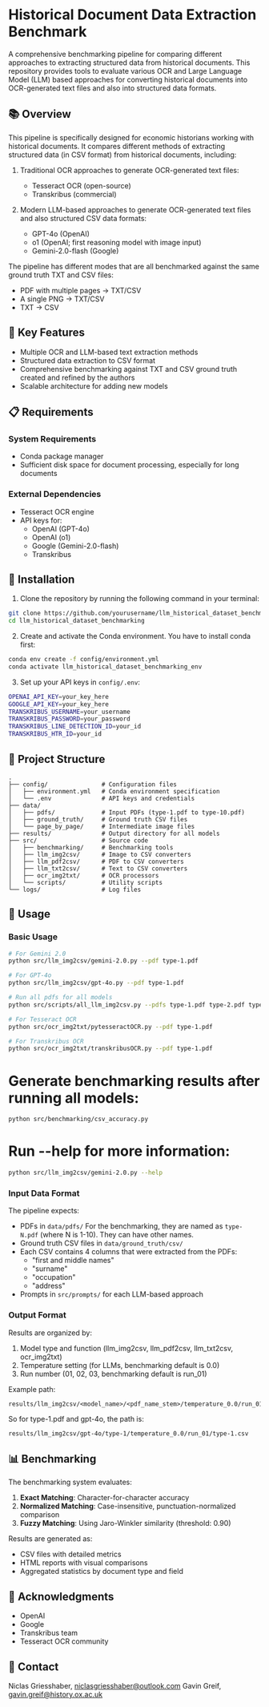 # Historical Document Data Extraction Benchmark

A comprehensive benchmarking pipeline for comparing different approaches to extracting structured data from historical documents. This repository provides tools to evaluate various OCR and Large Language Model (LLM) based approaches for converting historical documents into OCR-generated text files and also into structured data formats.

## 📚 Overview

This pipeline is specifically designed for economic historians working with historical documents. It compares different methods of extracting structured data (in CSV format) from historical documents, including:

1. Traditional OCR approaches to generate OCR-generated text files:
   - Tesseract OCR (open-source)
   - Transkribus (commercial)

2. Modern LLM-based approaches to generate OCR-generated text files and also structured CSV data formats:
   - GPT-4o (OpenAI)
   - o1 (OpenAI; first reasoning model with image input)
   - Gemini-2.0-flash (Google)

The pipeline has different modes that are all benchmarked against the same ground truth TXT and CSV files:
- PDF with multiple pages → TXT/CSV
- A single PNG → TXT/CSV
- TXT → CSV

## 🎯 Key Features

- Multiple OCR and LLM-based text extraction methods
- Structured data extraction to CSV format
- Comprehensive benchmarking against TXT and CSV ground truth created and refined by the authors
- Scalable architecture for adding new models

## 📋 Requirements

### System Requirements
- Conda package manager
- Sufficient disk space for document processing, especially for long documents

### External Dependencies
- Tesseract OCR engine
- API keys for:
  - OpenAI (GPT-4o)
  - OpenAI (o1)
  - Google (Gemini-2.0-flash)
  - Transkribus

## 🚀 Installation

1. Clone the repository by running the following command in your terminal:
```bash
git clone https://github.com/yourusername/llm_historical_dataset_benchmarking.git
cd llm_historical_dataset_benchmarking
```

2. Create and activate the Conda environment. You have to install conda first:
```bash
conda env create -f config/environment.yml
conda activate llm_historical_dataset_benchmarking_env
```

3. Set up your API keys in `config/.env`:
```bash
OPENAI_API_KEY=your_key_here
GOOGLE_API_KEY=your_key_here
TRANSKRIBUS_USERNAME=your_username
TRANSKRIBUS_PASSWORD=your_password
TRANSKRIBUS_LINE_DETECTION_ID=your_id
TRANSKRIBUS_HTR_ID=your_id
```

## 📁 Project Structure

```
.
├── config/               # Configuration files
│   ├── environment.yml   # Conda environment specification
│   └── .env              # API keys and credentials
├── data/
│   ├── pdfs/             # Input PDFs (type-1.pdf to type-10.pdf)
│   ├── ground_truth/     # Ground truth CSV files
│   └── page_by_page/     # Intermediate image files
├── results/              # Output directory for all models
├── src/                  # Source code
│   ├── benchmarking/     # Benchmarking tools
│   ├── llm_img2csv/      # Image to CSV converters
│   ├── llm_pdf2csv/      # PDF to CSV converters
│   ├── llm_txt2csv/      # Text to CSV converters
│   ├── ocr_img2txt/      # OCR processors
│   └── scripts/          # Utility scripts
└── logs/                 # Log files
```

## 🔧 Usage

### Basic Usage

```bash
# For Gemini 2.0
python src/llm_img2csv/gemini-2.0.py --pdf type-1.pdf

# For GPT-4o
python src/llm_img2csv/gpt-4o.py --pdf type-1.pdf

# Run all pdfs for all models
python src/scripts/all_llm_img2csv.py --pdfs type-1.pdf type-2.pdf type-3.pdf ... --models gemini-2.0 gpt-4o

# For Tesseract OCR
python src/ocr_img2txt/pytesseractOCR.py --pdf type-1.pdf

# For Transkribus OCR
python src/ocr_img2txt/transkribusOCR.py --pdf type-1.pdf
```

# Generate benchmarking results after running all models:
```bash
python src/benchmarking/csv_accuracy.py
```

# Run --help for more information:
```bash
python src/llm_img2csv/gemini-2.0.py --help
```

### Input Data Format

The pipeline expects:
- PDFs in `data/pdfs/` For the benchmarking, they are named as `type-N.pdf` (where N is 1-10). They can have other names.
- Ground truth CSV files in `data/ground_truth/csv/`
- Each CSV contains 4 columns that were extracted from the PDFs:
  - "first and middle names"
  - "surname"
  - "occupation"
  - "address"
- Prompts in `src/prompts/` for each LLM-based approach

### Output Format

Results are organized by:
1. Model type and function (llm_img2csv, llm_pdf2csv, llm_txt2csv, ocr_img2txt)
2. Temperature setting (for LLMs, benchmarking default is 0.0)
3. Run number (01, 02, 03, benchmarking default is run_01)

Example path:
```
results/llm_img2csv/<model_name>/<pdf_name_stem>/temperature_0.0/run_01/<pdf_name_stem>.csv
```

So for type-1.pdf and gpt-4o, the path is:
```
results/llm_img2csv/gpt-4o/type-1/temperature_0.0/run_01/type-1.csv
```

## 📊 Benchmarking

The benchmarking system evaluates:
1. **Exact Matching**: Character-for-character accuracy
2. **Normalized Matching**: Case-insensitive, punctuation-normalized comparison
3. **Fuzzy Matching**: Using Jaro-Winkler similarity (threshold: 0.90)

Results are generated as:
- CSV files with detailed metrics
- HTML reports with visual comparisons
- Aggregated statistics by document type and field

## 🙏 Acknowledgments

- OpenAI
- Google
- Transkribus team
- Tesseract OCR community

## 📧 Contact

Niclas Griesshaber, niclasgriesshaber@outlook.com
Gavin Greif, gavin.greif@history.ox.ac.uk